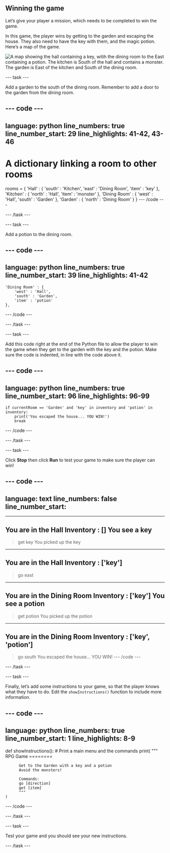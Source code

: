 ## Winning the game

Let’s give your player a mission, which needs to be completed to win the game.



In this game, the player wins by getting to the garden and escaping the house. They also need to have the key with them, and the magic potion. Here’s a map of the game.

![A map showing the hall containing a key, witih the dining room to the East containing a potion. The kitchen is South of the hall and contains a monster. The garden is East of the kitchen and South of the dining room.](images/rpg-final-map.png)



--- task ---

Add a garden to the south of the dining room. Remember to add a door to the garden from the dining room.

--- code ---
---
language: python
line_numbers: true
line_number_start: 29
line_highlights: 41-42, 43-46
---
# A dictionary linking a room to other rooms
rooms = {
    'Hall' : {
        'south' : 'Kitchen',
        'east' : 'Dining Room',
        'item' : 'key'
    },
    'Kitchen' : {
        'north' : 'Hall',
        'item' : 'monster'
    },
    'Dining Room' : {
        'west' : 'Hall',
        'south' : 'Garden'
    },
    'Garden' : {
        'north' : 'Dining Room'
    }
}
--- /code ---

--- /task ---

--- task ---

Add a potion to the dining room.

--- code ---
---
language: python
line_numbers: true
line_number_start: 39
line_highlights: 41-42
---
    'Dining Room' : {
        'west' : 'Hall',
        'south' : 'Garden',
        'item' : 'potion'
    },
--- /code ---

--- /task ---

--- task ---

Add this code right at the end of the Python file to allow the player to win the game when they get to the garden with the key and the potion. Make sure the code is indented, in line with the code above it. 

--- code ---
---
language: python
line_numbers: true
line_number_start: 96
line_highlights: 96-99
---
    if currentRoom == 'Garden' and 'key' in inventory and 'potion' in inventory:
        print('You escaped the house... YOU WIN!')
        break
--- /code ---

--- /task ---

--- task ---

Click **Stop** then click **Run** to test your game to make sure the player can win!

--- code ---
---
language: text
line_numbers: false
line_number_start: 
---
---------------------------
You are in the Hall
Inventory : []
You see a key
---------------------------
>get key
You picked up the key
---------------------------
You are in the Hall
Inventory : ['key']
---------------------------
>go east
---------------------------
You are in the Dining Room
Inventory : ['key']
You see a potion
---------------------------
>get potion
You picked up the potion
---------------------------
You are in the Dining Room
Inventory : ['key', 'potion']
---------------------------
>go south
You escaped the house... YOU WIN!
--- /code ---

--- /task ---

--- task ---

Finally, let’s add some instructions to your game, so that the player knows what they have to do. Edit the `showInstructions()` function to include more information.

--- code ---
---
language: python
line_numbers: true
line_number_start: 1
line_highlights: 8-9
---
def showInstructions():
    # Print a main menu and the commands
    print(
        """
          RPG Game
          ========

          Get to the Garden with a key and a potion
          Avoid the monsters!

          Commands:
          go [direction]
          get [item]
          """
    )
--- /code ---

--- /task ---

--- task ---

Test your game and you should see your new instructions.


--- /task ---
